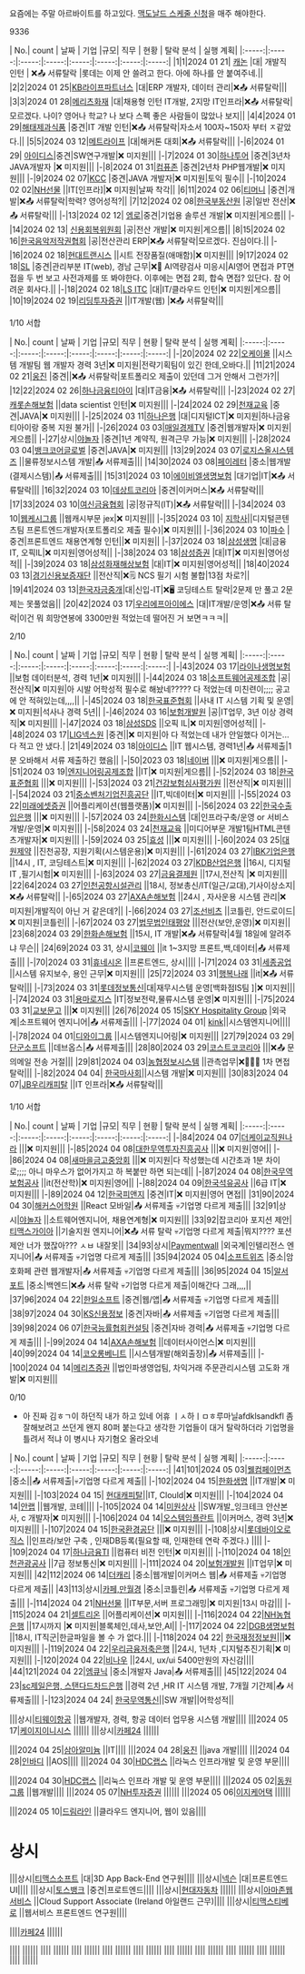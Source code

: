 


요즘에는 주말 아르바이트를 하고있다. [맥도날드 스케줄 신청](https://people.mcd.co.kr/main/login.do)을 매주 해야한다.

9336



| No.| count |  날짜  | 기업 |규모| 직무 | 현황 | 탈락 분석 | 실행 계획|
|:-----:|:-----:|:-----:|:-----:|:-----:|:-----:|:-----:|:-----:|
|1|1|2024 01 21| [캐논](https://recruit.lotte.co.kr/apply/announcement) |대| 개발직 인턴 | ❌📤 서류탈락 |롯데는 이제 안 쓸려고 한다. 아에 하나를 안 붙여주네.||
|2|2|2024 01 25|[KB라이프파트너스](https://kblifepartners.recruiter.co.kr/app/jobnotice/view?systemKindCode=MRS2&jobnoticeSn=168063) |대|ERP 개발자, 데이터 관리|❌📤 서류탈락|||
|3|3|2024 01 28|[메리츠화재](https://recruit.meritzfire.com/noticeView.rc) |대|채용형 인턴 IT개발, 2지망 IT인프라|❌📤 서류탈락|모르겠다. 나이? 영어나 학교? 나 보다 스펙 좋은 사람들이 많았나 보지||
|4|4|2024 01 29|[해태제과식품](https://recruit.ht.co.kr/notification/view.aspx?EMP_NO=00438) |중견|IT 개발 인턴|❌📤 서류탈락|자소서 100자~150자 부터 ㅈ같았다.||
|5|5|2024 03 12|[메트라이프](https://brand.metlife.co.kr/ep/hack/methack4job.do#about) |대|해커톤 대회|❌📤 서류탈락|||
|-|6|2024 01 29| [아이디스](https://recruit.idis.co.kr:1007/_service/idis/apply_site/apply/recruit_default.asp)|중견|SW연구개발|❌ 미지원|||
|-|7|2024 01 30|[하나투어](https://www.jobkorea.co.kr/Recruit/GI_Read/43460311?Oem_Code=C1) |중견|3년차 JAVA개발자 |❌ 미지원|||
|-|8|2024 01 31|[컴퓨존](https://www.jobkorea.co.kr/Recruit/GI_Read/43820265?Oem_Code=C1) |중견|2년차 PHP웹개발|❌ 미지원|||
|-|9|2024 02 07|[KCC](https://recruit.kccworld.co.kr/recruit/recruitMain.do?SiteType=A) |중견|JAVA 개발자|❌ 미지원|토익 필수||
|-|10|2024 02 02|[NH선물](http://ir.futures.co.kr/recruit/noticeList.do?bbsType=RNEW) ||IT[인프라]|❌ 미지원|날짜 착각||
|6|11|2024 02 06|[티머니](https://tmoney.recruiter.co.kr/app/jobnotice/view?systemKindCode=MRS2&jobnoticeSn=169275) |중견|개발|❌📤 서류탈락|학력? 영어성적?||
|7|12|2024 02 08|[한국부동산원](https://reb.incruit.com/hire/viewhire.asp?projectid=101) |공|일반 전산|❌📤 서류탈락|||
|-|13|2024 02 12| [엠로](https://emro.recruiter.co.kr/app/jobnotice/view?systemKindCode=MRS2&jobnoticeSn=169591&recruitKindCode=BASIC)|중견|기업용 솔루션 개발|❌ 미지원|게으름||
|-|14|2024 02 13| [신용회복위원회](https://ccrs.career.co.kr/jobs/jobs_view.asp?ID=1001) |공|전산 개발|❌ 미지원|게으름||
|8|15|2024 02 16|[한국음악저작권협회](https://www.komca.or.kr/service2/service_130301_info.jsp#) |공|전산관리 ERP|❌📤 서류탈락|모르겠다. 진심이다.||
|-|16|2024 02 18|[현대트랜시스](https://hyundai-transys.recruiter.co.kr/career/jobs/12765) ||시트 전장품질(애매함)|❌ 미지원|||
|9|17|2024 02 18|[SL](https://slworld.recruiter.co.kr/app/applicant/jobnotice/popupNoticeList/?applicantActionCode=SHOW_NOTICE) |중견|관리부분 IT(web), 경남 근무|❌🤖 AI역량검사 미응시|AI영어 면접과 PT면접을 두 번 보고 사전과제를 또 봐야한다. 이후에는 면접 2회, 합숙 면접? 있단다. 참 어려운 회사다.||
|-|18|2024 02 18|[LS ITC](https://lsitc.recruiter.co.kr/app/jobnotice/view?systemKindCode=MRS2&jobnoticeSn=170694) |대|IT/클라우드 인턴|❌ 미지원|게으름||
|10|19|2024 02 19|[리딩투자증권](https://www.kofia.or.kr/brd/m_96/view.do?seq=28238&srchFr=&srchTo=&srchWord=&srchTp=&multi_itm_seq=0&itm_seq_1=0&itm_seq_2=0&company_cd=&company_nm=&page=1) ||IT개발(웹) |❌📤 서류탈락|||


1/10 서합


| No.| count |  날짜  | 기업 |규모| 직무 | 현황 | 탈락 분석 | 실행 계획|
|:-----:|:-----:|:-----:|:-----:|:-----:|:-----:|:-----:|:-----:|
|-|20|2024 02 22|[오케이몰](https://www.okmall.com/company/recruit) ||시스템 개발팀 웹 개발자 경력 3년|❌ 미지원|전략기획팀이 있긴 한데,오바다.||
|11|21|2024 02 21|[웅진](https://woongjinit-recruiter.career.greetinghr.com/o/101060) |중견||❌📤 서류탈락|포트폴리오 제출이 있던데 그거 안해서 그런가?||
|12|22|2024 02 26|[하나금융티아이](https://hanati.recruiter.co.kr/app/jobnotice/view?systemKindCode=MRS2&jobnoticeSn=170506) |대|IT금융|❌📤 서류탈락|||
|-|23|2024 02 27|[캐롯손해보험](https://career.carrotins.com/o/100854) ||data scientist 인턴|❌ 미지원|||
|-|24|2024 02 29|[천재교육](https://www.jobkorea.co.kr/Recruit/GI_Read/43723654?Oem_Code=C1&sc=15) |중견|JAVA|❌ 미지원|||
|-|25|2024 03 11|[하나은행]() |대|디지털ICT|❌ 미지원|하나금융티아이랑 중복 지원 불가||
|-|26|2024 03 03|[매일경제TV](https://recruit.mbn.co.kr/pages/recruit_view.php?recruit_seq_no=214&page=1) |중견|웹개발자|❌ 미지원|게으름||
|-|27|상시|[야놀자](https://careers.yanolja.co/o/101304) |중견|1년 계약직, 원격근무 가능|❌ 미지원|||
|-|28|2024 03 04|[뱅크코어글로벌](https://www.jobkorea.co.kr/Recruit/Booth_GI_Read/44015204?Oem_Code=C1&productType=TopClass&logpath=0) |중견|JAVA|❌ 미지원|||
|13|29|2024 03 07|[로지스올시스템즈](https://recruit.logisall.com/regview?rn=MTAwODE3) ||물류정보시스템 개발|📤 서류제출|||
|14|30|2024 03 08|[페이레터](https://www.jobkorea.co.kr/Recruit/GI_Read/43726204?Oem_Code=C1&sc=15) |중소|웹개발(결제시스템)|📤 서류제출|||
|15|31|2024 03 10|[에이비엘생명보험](https://abl.recruiter.co.kr/career/home) |대기업|IT|❌📤 서류탈락|||
|16|32|2024 03 10|[데상트코리아](https://descentekorea.recruiter.co.kr/appsite/company/index) |중견|이커머스|❌📤 서류탈락|||
|17|33|2024 03 10|[여신금융협회](https://www.crefia.or.kr/portal/news/recruit/recruitGuide.xx) |공|정규직(IT)|❌📤 서류탈락|||
|-|34|2024 03 10|[웹케시그룹](https://www.saramin.co.kr/zf_user/jobs/relay/view?isMypage=no&rec_idx=47640451&recommend_ids=eJxdkMkRAzEIBKPxHxjOtwNR%2FlmY0tpi18%2FWqOZAA25supL5FW8NBznLKpI%2FXLofDA7Y%2BW5FHDGYnLihGIqOWee031ElwhSNsVGF4fQoAn4UufBbBErFU0S9rGZGq6x0vC1b8EGJ6lUTlUYxaiWJHEQfQPimIndQ%2FEZkbucPgHRH3g%3D%3D&view_type=search&searchword=%EC%9B%B9%EC%BC%80%EC%8B%9C&searchType=search&gz=1&t_ref_content=generic&t_ref=search&relayNonce=fc2ac6a0a21254014493&paid_fl=n&search_uuid=1ec2584d-52e6-40fd-901c-647b2b2d980e&immediately_apply_layer_open=n#seq=0) ||웹캐시부문 jex|❌ 미지원|||
|-|35|2024 03 10| [지학사](https://www.jihak.co.kr/company/recruit_list.asp)||디지털콘텐츠팀 프론트엔드개발자(포트폴리오 제출 필수)|❌ 미지원|||
|-|36|2024 03 10|[파수](https://recruit.fasoo.com/apply/242) |중견|프론트엔드 채용연계형 인턴||❌ 미지원||
|-|37|2024 03 18|[삼성생명]() |대|금융IT, 오픽IL|❌ 미지원|영어성적||
|-|38|2024 03 18|[삼성증권]() |대|IT|❌ 미지원|영어성적||
|-|39|2024 03 18|[삼성화재해상보험]() |대|IT|❌ 미지원|영어성적||
|18|40|2024 03 13|[경기신용보증재단](https://gcgf1.saramin.co.kr/service/gcgf1/2866/applicant/apply/recruit_default.asp) ||전산직|❌🗒️ NCS 필기 시험 불합|13점 차로?||
|19|41|2024 03 13|[한국자금중개](https://kmb.recruiter.co.kr/app/jobnotice/view?systemKindCode=MRS2&jobnoticeSn=173416)|대|신입-IT|❌🖥️ 코딩테스트 탈락|2문제 만 풀고 2문제는 못풀었음||
|20|42|2024 03 17|[우리에프아이에스](https://woorifis.careerlink.kr/) |대|IT개발/운영|❌📤 서류 탈락|이건 뭐 희망연봉에 3300만원 적었는데 떨어진 거 보면ㅋㅋㅋ||

2/10


| No.| count |  날짜  | 기업 |규모| 직무 | 현황 | 탈락 분석 | 실행 계획|
|:-----:|:-----:|:-----:|:-----:|:-----:|:-----:|:-----:|:-----:|
|-|43|2024 03 17|[라이나생명보험](https://linakorea.career.greetinghr.com/) ||보험 데이터분석, 경력 1년|❌ 미지원|||
|-|44|2024 03 18|[소프트웨어공제조합](https://www.ksfc.or.kr/ksfch610.do) |공|전산직|❌ 미지원|아 시발 어학성적 필수로 해놨네????? 다 적었는데 미친련이;;;; 공고에 안 적혀있는데,,,,||
|-|45|2024 03 18|[한국표준협회](https://ksa.recruitlab.co.kr/) ||사내 IT 시스템 기획 및 운영|❌ 미지원|석사나 경력 5년||
|-|46|2024 03 16|[보험개발원](https://www.kidi.or.kr/user/nd59072.do) |공|IT업무, 3년 이상 경력직|❌ 미지원|||
|-|47|2024 03 18|[삼성SDS]() ||오픽 IL|❌ 미지원|영어성적||
|-|48|2024 03 17|[LIG넥스원](https://lignex1-2024.com/?utm_source=jasoseol&utm_medium=cpc&utm_campaign=cpc) |중견||❌ 미지원|아 다 적었는데 내가 안일했다 이거는... 다 적고 안 냈다.|
|21|49|2024 03 18|[아이디스](https://recruit.idis.co.kr:1007/_service/idis/apply_site/apply/recruit_default.asp) ||IT 웹시스템, 경력1년|📤 서류제출|1분 오바해서 서류 제출하긴 했음||
|-|50|2023 03 18|[네이버](https://recruit.navercorp.com/micro/teamnaver/2024) |||❌ 미지원|게으름||
|-|51|2024 03 19|[엔지니어링공제조합](https://www.egic.co.kr/e/hp/recruit/recruitIntro.do) ||IT|❌ 미지원|게으름||
|-|52|2024 03 18|[한국표준협회](https://ksa.recruitlab.co.kr/) |||❌ 미지원|||
|-|53|2024 03 21|[건강보험심사평가원]() ||전산직|❌ 미지원|||
|-|54|2024 03 21|[중소벤처기업진흥공단](https://kosmes.applyin.co.kr/jobs/12484) ||IT,빅데이터|❌ 미지원|||
|-|55|2024 03 22|[미래에셋증권](https://recruit.securities.miraeasset.com/reMenuAction.do) ||어플리케이션(웹플랫폼)|❌ 미지원||| 
|-|56|2024 03 22|[한국수출입은행](https://koreaexim.incruit.com/hire/viewhire.asp?projectid=108) |||❌ 미지원|||
|-|57|2024 03 24|[한화시스템](https://www.hanwhain.com/web/apply/notification/view.do?rtSeq=12565) |대|인프라구축/운영 or 서비스개발/운영|❌ 미지원|||
|-|58|2024 03 24|[천재교육]() ||미디어부문 개발1팀HTML콘텐츠개발자|❌ 미지원|||
|-|59|2024 03 25|[효성](https://hyosung.recruiter.co.kr/app/jobnotice/view?systemKindCode=MRS2&jobnoticeSn=175362) |||❌ 미지원|||
|-|60|2024 03 25|[대원제약](https://daewonpharm.recruiter.co.kr/app/jobnotice/view?systemKindCode=MRS2&jobnoticeSn=175073&utm_source=jasoseol&utm_campaign=2403deawon) ||진천공장, 지원기획(시스템운용)|❌ 미지원|||
|-|61|2024 03 27|[IBK기업은행](https://ibk.incruit.com/hire/viewhire.asp?projectid=118) ||14시 , IT, 코딩테스트|❌ 미지원|||
|-|62|2024 03 27|[KDB산업은행](https://kdb.incruit.com/hire/viewhire.asp?projectid=103) ||16시, 디지털IT ,필기시험|❌ 미지원|||
|-|63|2024 03 27|[금융결제원](https://kftc.or.kr/kftc/main/EgovkftcHubMain.do) ||17시,전산직 |❌ 미지원|||
|22|64|2024 03 27|[인천공항시설관리](https://airportfc.scout.co.kr/jobinfo/jobinfo_view.asp?ID=1025) ||18시, 정보총신/IT(일근/교대),기사이상소지|❌📤 서류탈락||
|-|65|2024 03 27|[AXA손해보험](https://axa.recruiter.co.kr/app/jobnotice/view?systemKindCode=MRS2&jobnoticeSn=175387) ||24시 , 자사운용 시스템 관리|❌ 미지원|개발직이 아닌 거 같은데?||
|-|66|2024 03 27|[조선비츠](https://apply.chosunbiz.com/notice-detail.html?noticeId=2) ||코틀린, 안드로이드|❌ 미지원|코틀린||
|-|67|2024 03 27|[법무법인태평양](https://recruit.bkl.co.kr/announcement/noticeView.do?noticeNo=86) |||전산(보안,운영)|❌ 미지원||
|23|68|2024 03 29|[한화손해보험](https://www.hanwhain.com/web/index.do) ||15시, IT 개발|❌📤 서류탈락|4월 18일에 알려주냐 무슨||
|24|69|2024 03 31, 상시|[코웨이](https://cowayhr.recruiter.co.kr/app/jobnotice/view?systemKindCode=MRS2&jobnoticeSn=149171) ||it 1~3지망 프론트,백,데이터|📤 서류제출|||
|-|70|2024 03 31|[휴네시온](https://hunesion.com/kor/recruit/content4?viewMode=view&ca=&sel_search=&txt_search=&page=1&idx=301) ||프론트엔드, 상시||||
|-|71|2024 03 31|[세종공업](https://recruit.sjku.co.kr/hr/rec/recruit/main/controller/candidate/MainRecruitWebController/init.hr) ||시스템 유지보수, 용인 근무|❌ 미지원|||
|25|72|2024 03 31|[행복나래](https://happynarae.saramin.co.kr/apply_site/apply/view_resume) ||it|❌📤 서류탈락|||
|-|73|2024 03 31|[롯데정보통신](https://recruit.lotte.co.kr/apply/announcement/detail/21239530?compcd=30007)|대|재무시스템 운영[백화점IS팀 ]|❌ 미지원|||
|-|74|2024 03 31|[용마로지스](https://yongmalogis.recruiter.co.kr/app/jobnotice/view?systemKindCode=MRS2&jobnoticeSn=174517) |IT|정보전략,물류시스템 운영|❌ 미지원|||
|-|75|2024 03 31|[교보문고](https://ehr.kyobobook.co.kr/recr/recruit_info_2.jsp) |||❌ 미지원|||
|26|76|2024 05 15|[SKY Hospitality Group](https://www.jobkorea.co.kr/Recruit/GI_Read/44212318?Oem_Code=C1&logpath=1&stext=%ED%95%B4%EC%99%B8%EA%B7%BC%EB%AC%B4&listno=7) |외국계|소프트웨어 엔지니어|📤 서류제출|||
|-|77|2024 04 01| [kink](https://company.kinx.net/career/#s05)||시스템엔지니어||||
|-|78|2024 04 01|[디와이그룹](https://www.saramin.co.kr/zf_user/jobs/relay/pop-view?rec_idx=47824329&t_ref=main&t_ref_content=platinum_fix_expand) ||시스템엔지니어링|❌ 미지원|||
|27|79|2024 03 29|[단군소프트](https://www.jobkorea.co.kr/Recruit/Booth_GI_Read/44205983?Oem_Code=C1&productType=VVIP&logpath=0) ||데브옵스|📤 서류제출|||
|28|80|2024 03 29|[코스트코코리아](https://www.catch.co.kr/NCS/RecruitInfoDetails/394657) |||❌📤 문의메일 전송 거절|||
|29|81|2024 04 03|[농협정보시스템](https://with.nonghyup.com/jbnf/jbnfDtl.do?jbnfSqno=66355) ||관측업무|❌👨‍👨‍👦 1차 면접 탈락|||
|-|82|2024 04 04| [한국마사회]()||시스템 개발|❌ 미지원|||
|30|83|2024 04 07|[JB우리캐피탈](https://wooricap.saramin.co.kr/apply_site/recruit/view) ||IT 인프라|❌📤 서류탈락|||


1/10 서합


| No.| count |  날짜  | 기업 |규모| 직무 | 현황 | 탈락 분석 | 실행 계획|
|:-----:|:-----:|:-----:|:-----:|:-----:|:-----:|:-----:|:-----:|
|-|84|2024 04 07|[더케이교직원나라]() |||❌ 미지원|||
|-|85|2024 04 08|[대한무역투자진흥공사](https://kotra.careerlink.kr/jobs/RC20240319003897) |||❌ 미지원|영어||
|-|86|2024 04 08|[새마을금고중앙회](https://www.kfcc.co.kr/recruit/rec0095.do) |||❌ 미지원|다 작성했는데 시간초과 1분 차이로;;;; 아니 마우스가 없어가지고 하 복붙만 하면 되는데||
|-|87|2024 04 08|[한국무역보험공사]() ||it(전산학)|❌ 미지원|영어||
|-|88|2024 04 09|[한국석유공사]() ||6급 IT|❌ 미지원|||
|-|89|2024 04 12|[한국피앤지](https://www.pgcareers.com/apac/en/search-results?keywords=%22(P%26G%20Summer%20Internship)%22) |중견|IT|❌ 미지원|영어 면접||
|31|90|2024 04 30|[해커스어학원](https://www.jobkorea.co.kr/Recruit/GI_Read/44345007?Oem_Code=C1&sc=15) ||React 모바일|📤 서류제출 💀기업명 다르게 제출|||
|32|91|상시|[야놀자](https://careers.yanolja.co/o/105535) ||소트웨어엔지니어, 채용연계형|❌ 미지원|||
|33|92|잡코리아 포지션 제안|[티맥스가이아](https://tmaxcareers.ninehire.site/job_posting/bv8sZRQq) ||기술지원 엔지니어|❌📤 서류 탈락 💀기업명 다르게 제출|뭐지???? 포션 제안 너가 했잖아??? ㅅㅂ 내잘못||
|34|93|상시|[Paymentwall](https://www.jobkorea.co.kr/Recruit/GI_Read/44020490?Oem_Code=C1) |외국계|인텔리전스 엔지니어|📤 서류제출 💀기업명 다르게 제출|||
|35|94|2024 05 04|[소프트위즈](https://www.jobkorea.co.kr/Recruit/GI_Read/44149759?Oem_Code=C1) |중소|암호화페 관련 웹개발자|📤 서류제출 💀기업명 다르게 제출|||
|36|95|2024 04 15|[알서포트](https://www.jobkorea.co.kr/Recruit/GI_Read/44432006?Oem_Code=C1) |중소|백엔드|❌📤 서류 탈락 💀기업명 다르게 제출|이해간다 그래,,,,||
|37|96|2024 04 22|[한일소프트](https://www.jobkorea.co.kr/Recruit/GI_Read/44417626?Oem_Code=C1) |중견|웹/앱|📤 서류제출 💀기업명 다르게 제출|||
|38|97|2024 04 30|[KS신용정보](https://www.jobkorea.co.kr/Recruit/GI_Read/44416261?Oem_Code=C1) |중견|자바|📤 서류제출 💀기업명 다르게 제출|||
|39|98|2024 06 07|[한국능률협회컨설팅](https://www.jobkorea.co.kr/Recruit/GI_Read/44417155?Oem_Code=C1) |중견|자바 경력|📤 서류제출 💀기업명 다르게 제출|||
|-|99|2024 04 14|[AXA손해보험]() ||데이터사이언스|❌ 미지원|||
|40|99|2024 04 14|[코오롱베니트](https://dream.kolon.com/RECRUIT_KOLON/hr/rec/recruit/main/controller/candidate/MainRecruitWebController/init.hr) ||시스템개발(해외출장)|📤 서류제출|||
|-|100|2024 04 14|[메리츠증권](https://meritz.applyin.co.kr/jobs/12919) ||법인파생영업팀, 차익거래 주문관리시스템 고도화 개발|❌ 미지원|||


0/10
- 아 진짜 김ㅎㄱ이 하던직 내가 하고 있네 어휴 ㅣㅅ하ㅣㅁㅎ루마닐afdklsandkfl 
좀 잘해보려고 쓰던게 왠지 80퍼 붙는다고 생각한 기업들이 대거 탈락하더라 기업명을 틀려서 적냐 이 병시나 자기혐오 올라오네


| No.| count |  날짜  | 기업 |규모| 직무 | 현황 | 탈락 분석 | 실행 계획|
|:-----:|:-----:|:-----:|:-----:|:-----:|:-----:|:-----:|:-----:|
|41|101|2024 05 03|[웰컴페이먼츠](https://www.jobkorea.co.kr/Recruit/GI_Read/44378748?Oem_Code=C1&sc=54&gno=44378748) |중소||📤 서류제출|💀기업명 다르게 제출||
|-|102|2024 04 15|[한화생명](https://www.recruit-hanwhalife.co.kr/kor/index.html) ||IT개발|❌ 미지원|||
|-|103|2024 04 15| [현대캐피탈](https://hcs.recruiter.co.kr/career/jobs/17477)||IT, Clould|❌ 미지원|||
|-|104|2024 04 14|[안랩](https://ahnlab.recruiter.co.kr/appsite/company/index) ||웹개발, 코테||||
|-|105|2024 04 14|[미원상사]() ||SW개발_잉크테크 안산본사, c 개발자|❌ 미지원|||
|-|106|2024 04 14|[오스템임플란트](https://osstem.recruiter.co.kr/app/jobnotice/view?systemKindCode=MRS2&jobnoticeSn=177422) ||이커머스, 경력 3년|❌ 미지원|||
|-|107|2024 04 15|[한국환경공단](https://keco.applyin.co.kr/jobs/12651) |||❌ 미지원|||
|-|108|상시|[롯데바이오로직스](https://lottebiologics.career.greetinghr.com/o/82231) ||인프라/보안 구축 , 인재DB등록(필요할 때, 인재한테 연락 주겠다.) ||||
|-|109|2024 04 17|[하나금융TI]() ||컴퓨터 비전 인턴|❌ 미지원|||
|-|110|2024 04 18|[인천관광공사]() ||7급 정보통신|❌ 미지원|||
|-|111|2024 04 20|[보험개발원](https://job.incruit.com/jobdb_info/jobpost.asp?job=2404020004204&handle=89C25F86B4B87AB86BF01EEF2A46D592F688F3353F63B5669965B4443468A3CA&rf=1) ||IT업무|❌ 미지원|||
|42|112|2024 06 14|[더캐리](https://www.jobkorea.co.kr/Recruit/GI_Read/44459279?Oem_Code=C1&sc=15) |중소|웹개발|이커머스 웹|📤 서류제출 💀기업명 다르게 제출||
|43|113|상시|[카페,만월경](https://www.jobkorea.co.kr/Recruit/GI_Read/44383201?Oem_Code=C1&logpath=1&stext=next.js&listno=12) |중소|코틀린|📤 서류제출 💀기업명 다르게 제출|||
|-|114|2024 04 21|[NH선물](http://ir.futures.co.kr/ir/Getcontent.do?content=4000012) ||IT부문,서버 프로그래밍|❌ 미지원|13시 마감|||
|-|115|2024 04 21|[셀트리온](https://recruit.celltrion.com/main/recruit/46_3/index.jsp) ||어플리케이션|❌ 미지원|||
|-|116|2024 04 22|[NH농협은행](https://nhbank2024.saramin.co.kr/service/nhbank2024/index.asp) ||17시까지 |❌ 미지원|블록체인,데사,보안,AI||
|-|117|2024 04 22|[DGB생명보험](https://www.saramin.co.kr/zf_user/jobs/relay/view?rec_idx=47980337&view_type=search) ||18시, IT직군|한글파일을 볼 수 가 없다.|||
|-|118|2024 04 22| [한국재정정보원]()|||❌ 미지원|||
|-|119|2024 04 22|[우리금융저축은행](https://www.jobkorea.co.kr/Recruit/Booth_GI_Read/44448512?Oem_Code=C1) ||24시, 1년차 ,디지털추진기획|❌ 미지원|||
|-|120|2024 04 22|[비나우](https://benow.career.greetinghr.com/o/87391) ||24시, ux/ui 5400만원의 자신감||||
|44|121|2024 04 22|[엠큐닉](https://www.jobkorea.co.kr/Recruit/GI_Read/44291214?Oem_Code=C1&sc=15) |중소|개발자 Java|📤 서류제출|||
|45|122|2024 04 23|[sc제일은행, 스탠다드차드은행](https://standardchartered.saramin.co.kr/apply_site/recruit/view) ||경력 2년 ,HR IT 시스템 개발, 7개월 기간제|📤 서류제출|||
|-|123|2024 04 24| [한국무역통신](https://jrs.jobkorea.co.kr/ktnet/ktnet24/Agi/Invite)||SW 개발||어학성적||

|||상시|[티웨이항공](https://recruit.twayair.com/WiseRecruitWeb/) ||웹개발자, 경력, 항공 데이터 업무용 시스템 개발||||
|||2024 05 17|[케이지이니시스](https://www.jobkorea.co.kr/Recruit/GI_Read/44479447?Oem_Code=C1&sc=15) ||||||
|||상시|[카페24](https://www.jobkorea.co.kr/Recruit/GI_Read/44457247?Oem_Code=C1&sc=15) ||||||


|||2024 04 25|[삼아알미늄]() ||IT||||
|||2024 04 28|[웅진](https://woongjinit-recruiter.career.greetinghr.com/) ||java 개발||||
|||2024 04 28|[인바디](https://www.inbodyrecruit.com/) ||AOS||||
|||2024 04 30|[HDC랩스](https://hdc-labs.recruiter.co.kr/career/jobs/16695?utm_source=jasoseol&utm_medium=banner&utm_campaign=2404hdclabs) ||라눅스 인프라개발 및 운영 부문||||

|||2024 04 30|[HDC랩스](https://hdc-labs.recruiter.co.kr/career/jobs/16695) ||리눅스 인프라 개발 및 운영 부문||||
|||2024 05 02|[동원그룹](https://careers.dongwon.com/Recruit/Detail/1294538?p=iyNfKrdnmP2qvRp8eLoBoZUpoAd7oXoMRF~univ~qHHbyt3iKt8daueOf4L73r4u/JYOmXuNw3JjRTEtpR5tnhbU~univ~CWg0nAO5i9tIT7P0kOt6hpLUYDNquLubJDLueuz0tviL1oUDuAe4GPRhG1jVAiqBdQTYBGNx8CwtJirbzXrwGnM=) ||웹개발||||
|||2024 05 07|[NH투자증권](https://nhqv-recruit2024.com/?utm_source=jas01&utm_campaign=nh2024up) ||||||
|||2024 05 06|[이지케어택](https://ezcaretech.career.greetinghr.com/o/109146) ||||||

|||2024 05 10|[드림라인](https://www.saramin.co.kr/zf_user/jobs/view?rec_idx=47975816&view_type=etc&ref=recruit_manage) ||클라우드 엔지니어, 웹이 있음||||

# 상시
|||상시|[티맥스소프트](https://tmaxcareers.ninehire.site/job_posting/CpR2rGZL) |대|3D App Back-End 연구원||||
|||상시|[넥슨](https://career.nexon.com/user/recruit/member/postDetail?joinCorp=NX&reNo=20230283&currentPage=0) |대|프론트엔드 UI||||
|||상시|[토스뱅크](https://toss.im/career/job-detail?job_id=4071101003) |중견|프로트엔드||||
|||상시|[현대자동차](https://talent.hyundai.com/apply/applyView.hc?recuYy=2023&recuType=N2&recuCls=549) ||||||
|||상시|[아마존웹서비스](https://amazon.jobs/en/jobs/2549983/cloud-support-associate-ireland) ||Cloud Support Associate (Ireland 아일랜드 근무)||||
|||상시|[티맥스티베로](https://tmaxcareers.ninehire.site/) ||웹서비스 프론트엔드 연구원||||



||||[카페24](https://www.cafe24corp.com/recruit/jobs) ||||||

||||[]() ||||||
||||[]() ||||||
||||[]() ||||||
||||[]() ||||||
||||[]() ||||||
||||[]() ||||||
||||[]() ||||||
||||[]() ||||||
||||[]() ||||||
||||[]() ||||||